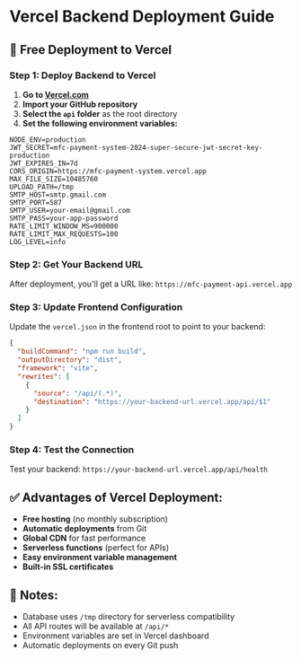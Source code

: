 # Vercel Backend Deployment Guide

## 🚀 **Free Deployment to Vercel**

### **Step 1: Deploy Backend to Vercel**

1. **Go to [Vercel.com](https://vercel.com)**
2. **Import your GitHub repository**
3. **Select the `api` folder** as the root directory
4. **Set the following environment variables:**

```env
NODE_ENV=production
JWT_SECRET=mfc-payment-system-2024-super-secure-jwt-secret-key-production
JWT_EXPIRES_IN=7d
CORS_ORIGIN=https://mfc-payment-system.vercel.app
MAX_FILE_SIZE=10485760
UPLOAD_PATH=/tmp
SMTP_HOST=smtp.gmail.com
SMTP_PORT=587
SMTP_USER=your-email@gmail.com
SMTP_PASS=your-app-password
RATE_LIMIT_WINDOW_MS=900000
RATE_LIMIT_MAX_REQUESTS=100
LOG_LEVEL=info
```

### **Step 2: Get Your Backend URL**

After deployment, you'll get a URL like:
`https://mfc-payment-api.vercel.app`

### **Step 3: Update Frontend Configuration**

Update the `vercel.json` in the frontend root to point to your backend:

```json
{
  "buildCommand": "npm run build",
  "outputDirectory": "dist",
  "framework": "vite",
  "rewrites": [
    {
      "source": "/api/(.*)",
      "destination": "https://your-backend-url.vercel.app/api/$1"
    }
  ]
}
```

### **Step 4: Test the Connection**

Test your backend: `https://your-backend-url.vercel.app/api/health`

## **✅ Advantages of Vercel Deployment:**

- **Free hosting** (no monthly subscription)
- **Automatic deployments** from Git
- **Global CDN** for fast performance
- **Serverless functions** (perfect for APIs)
- **Easy environment variable management**
- **Built-in SSL certificates**

## **📝 Notes:**

- Database uses `/tmp` directory for serverless compatibility
- All API routes will be available at `/api/*`
- Environment variables are set in Vercel dashboard
- Automatic deployments on every Git push 